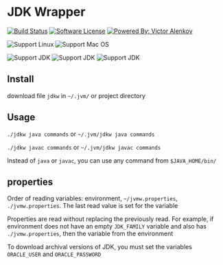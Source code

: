 # JDK Wrapper

[![Build Status](https://travis-ci.org/itbasis/jvm-wrapper.svg?branch=master)](https://travis-ci.org/itbasis/jvm-wrapper)
[![Software License](https://img.shields.io/badge/license-MIT-brightgreen.svg?style=flat-square)](/LICENSE)
[![Powered By: Victor Alenkov](https://img.shields.io/badge/powered%20by-Victor%20Alenkov-green.svg?style=flat-square)](https://github.com/BorzdeG)

![Support Linux](https://img.shields.io/badge/support%20OS-Linux-green.svg?style=flat-square)
![Support Mac OS](https://img.shields.io/badge/support%20OS-Mac%20OS-green.svg?style=flat-square)

![Support JDK](https://img.shields.io/badge/support%20JDK-9-green.svg?style=flat-square)
![Support JDK](https://img.shields.io/badge/support%20JDK-8-green.svg?style=flat-square)
![Support JDK](https://img.shields.io/badge/support%20JDK-7-green.svg?style=flat-square)

## Install

download file `jdkw` in `~/.jvm/` or project directory

## Usage
`./jdkw java commands` or `~/.jvm/jdkw java commands`

`./jdkw javac commands` or `~/.jvm/jdkw javac commands`

Instead of `java` or `javac`, you can use any command from `$JAVA_HOME/bin/`

## properties
Order of reading variables: environment, `~/jvmw.properties`, `./jvmw.properties`. The last read value is set for the variable

Properties are read without replacing the previously read. For example, if environment does not have an empty `JDK_FAMILY` variable and also has `./jvmw.properties`, then the variable from the environment

To download archival versions of JDK, you must set the variables `ORACLE_USER` and `ORACLE_PASSWORD`